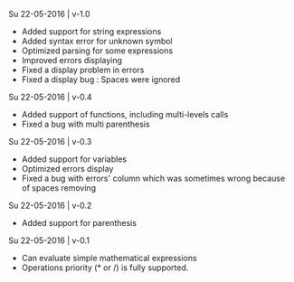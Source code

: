Su 22-05-2016 | v-1.0
- Added support for string expressions
- Added syntax error for unknown symbol
- Optimized parsing for some expressions
- Improved errors displaying
- Fixed a display problem in errors
- Fixed a display bug : Spaces were ignored

Su 22-05-2016 | v-0.4
- Added support of functions, including multi-levels calls
- Fixed a bug with multi parenthesis

Su 22-05-2016 | v-0.3
- Added support for variables
- Optimized errors display
- Fixed a bug with errors' column which was sometimes wrong because of spaces removing

Su 22-05-2016 | v-0.2
- Added support for parenthesis

Su 22-05-2016 | v-0.1
- Can evaluate simple mathematical expressions
- Operations priority (* or /) is fully supported.
